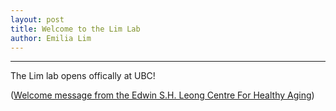 ```yaml
---
layout: post
title: Welcome to the Lim Lab
author: Emilia Lim
---
```


-----------------------------------------

The Lim lab opens offically at UBC!

([Welcome message from the Edwin S.H. Leong Centre For Healthy Aging](https://www.linkedin.com/feed/update/urn:li:activity:7156073675123810305/)) 